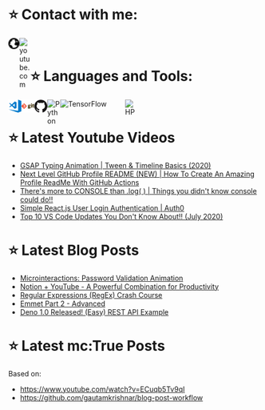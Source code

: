 # :star: Contact with me:

[<img align="left" alt="google.com" width="22px" src="https://raw.githubusercontent.com/iconic/open-iconic/master/svg/globe.svg" />][website]
[<img align="left" alt="youtube.com" width="22px" src="https://cdn.jsdelivr.net/npm/simple-icons@v3/icons/youtube.svg" />][youtube]

<br>

# :star: Languages and Tools:

[<img align="left" alt="Visual Studio Code" width="26px" src="https://raw.githubusercontent.com/github/explore/80688e429a7d4ef2fca1e82350fe8e3517d3494d/topics/visual-studio-code/visual-studio-code.png" />][website_vsc]
[<img align="left" alt="Git" width="26px" src="https://raw.githubusercontent.com/github/explore/80688e429a7d4ef2fca1e82350fe8e3517d3494d/topics/git/git.png" />][website_git]
[<img align="left" alt="GitHub" width="26px" src="https://raw.githubusercontent.com/github/explore/78df643247d429f6cc873026c0622819ad797942/topics/github/github.png" />][website_github]
[<img align="left" alt="Python" width="26px" src="https://img.icons8.com/dusk/64/000000/python.png" />][website_python]
[<img align="left" alt="TensorFlow" width="130px" src="https://www.gstatic.com/devrel-devsite/prod/va2f579f943e40687d02fe75a771878e054c901286ea550f8e49c5efb402dac68/tensorflow/images/lockup.svg" />][website_tensorflow]
[<img align="left" alt="HP" width="26px" src="https://img.icons8.com/color/48/000000/hp.png" />][website_hp]

<br>

# :star: Latest Youtube Videos
<!-- YOUTUBE:START -->
- [GSAP Typing Animation | Tween & Timeline Basics (2020)](https://www.youtube.com/watch?v=ZT66N5hBiCE)
- [Next Level GitHub Profile README (NEW) | How To Create An Amazing Profile ReadMe With GitHub Actions](https://www.youtube.com/watch?v=ECuqb5Tv9qI)
- [There's more to CONSOLE than .log( ) | Things you didn't know console could do!!](https://www.youtube.com/watch?v=_-bHhEGcDiQ)
- [Simple React.js User Login Authentication | Auth0](https://www.youtube.com/watch?v=MqczHS3Z2bc)
- [Top 10 VS Code Updates You Don't Know About!! (July 2020)](https://www.youtube.com/watch?v=WHBQ1szkhtI)
<!-- YOUTUBE:END -->

# :star: Latest Blog Posts
<!-- BLOG-POST-LIST:START -->
- [Microinteractions: Password Validation Animation](https://dev.to/codestackr/microinteractions-password-validation-animation-5629)
- [Notion + YouTube - A Powerful Combination for Productivity](https://dev.to/codestackr/notion-youtube-a-powerful-combination-for-productivity-1def)
- [Regular Expressions (RegEx) Crash Course](https://dev.to/codestackr/regular-expressions-regex-crash-course-248n)
- [Emmet Part 2 - Advanced](https://dev.to/codestackr/emmet-part-2-advanced-4c65)
- [Deno 1.0 Released! (Easy) REST API Example](https://dev.to/codestackr/deno-1-0-released-easy-rest-api-example-2fbl)
<!-- BLOG-POST-LIST:END -->

# :star: Latest mc:True Posts
<!-- MCTRUE:START -->
<!-- MCTRUE:END -->

[website]: https://www.google.com/
[youtube]: https://www.youtube.com/
[website_vsc]: https://code.visualstudio.com/
[website_git]: https://git-scm.com/
[website_github]: https://github.com/
[website_python]: https://www.python.org/
[website_tensorflow]: https://www.tensorflow.org/
[website_hp]: https://pl.wikipedia.org/wiki/Hewlett-Packard

Based on:
* https://www.youtube.com/watch?v=ECuqb5Tv9qI
* https://github.com/gautamkrishnar/blog-post-workflow